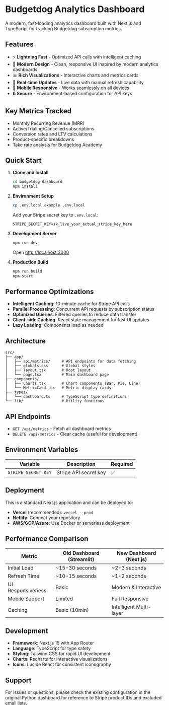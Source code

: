 # Budgetdog Analytics Dashboard

A modern, fast-loading analytics dashboard built with Next.js and TypeScript for tracking Budgetdog subscription metrics.

## Features

- ⚡ **Lightning Fast** - Optimized API calls with intelligent caching
- 🎨 **Modern Design** - Clean, responsive UI inspired by modern analytics dashboards  
- 📊 **Rich Visualizations** - Interactive charts and metrics cards
- 🔄 **Real-time Updates** - Live data with manual refresh capability
- 📱 **Mobile Responsive** - Works seamlessly on all devices
- 🔒 **Secure** - Environment-based configuration for API keys

## Key Metrics Tracked

- Monthly Recurring Revenue (MRR)
- Active/Trialing/Cancelled subscriptions
- Conversion rates and LTV calculations
- Product-specific breakdowns
- Take rate analysis for Budgetdog Academy

## Quick Start

1. **Clone and Install**
   ```bash
   cd budgetdog-dashboard
   npm install
   ```

2. **Environment Setup**
   ```bash
   cp .env.local.example .env.local
   ```
   Add your Stripe secret key to `.env.local`:
   ```
   STRIPE_SECRET_KEY=sk_live_your_actual_stripe_key_here
   ```

3. **Development Server**
   ```bash
   npm run dev
   ```
   Open [http://localhost:3000](http://localhost:3000)

4. **Production Build**
   ```bash
   npm run build
   npm start
   ```

## Performance Optimizations

- **Intelligent Caching**: 10-minute cache for Stripe API calls
- **Parallel Processing**: Concurrent API requests by subscription status
- **Optimized Queries**: Filtered queries to reduce data transfer
- **Client-side Caching**: React state management for fast UI updates
- **Lazy Loading**: Components load as needed

## Architecture

```
src/
├── app/
│   ├── api/metrics/     # API endpoints for data fetching
│   ├── globals.css      # Global styles
│   ├── layout.tsx       # Root layout
│   └── page.tsx         # Main dashboard page
├── components/
│   ├── Charts.tsx       # Chart components (Bar, Pie, Line)
│   └── MetricCard.tsx   # Metric display cards
├── types/
│   └── dashboard.ts     # TypeScript type definitions
└── lib/                 # Utility functions
```

## API Endpoints

- `GET /api/metrics` - Fetch all dashboard metrics
- `DELETE /api/metrics` - Clear cache (useful for development)

## Environment Variables

| Variable | Description | Required |
|----------|-------------|----------|
| `STRIPE_SECRET_KEY` | Stripe API secret key | ✅ |

## Deployment

This is a standard Next.js application and can be deployed to:

- **Vercel** (recommended): `vercel --prod`
- **Netlify**: Connect your repository 
- **AWS/GCP/Azure**: Use Docker or serverless deployment

## Performance Comparison

| Metric | Old Dashboard (Streamlit) | New Dashboard (Next.js) |
|--------|---------------------------|-------------------------|
| Initial Load | ~15-30 seconds | ~2-3 seconds |
| Refresh Time | ~10-15 seconds | ~1-2 seconds |
| UI Responsiveness | Basic | Modern & Interactive |
| Mobile Support | Limited | Full Responsive |
| Caching | Basic (10min) | Intelligent Multi-layer |

## Development

- **Framework**: Next.js 15 with App Router
- **Language**: TypeScript for type safety
- **Styling**: Tailwind CSS for rapid UI development
- **Charts**: Recharts for interactive visualizations
- **Icons**: Lucide React for consistent iconography

## Support

For issues or questions, please check the existing configuration in the original Python dashboard for reference to Stripe product IDs and excluded email lists.